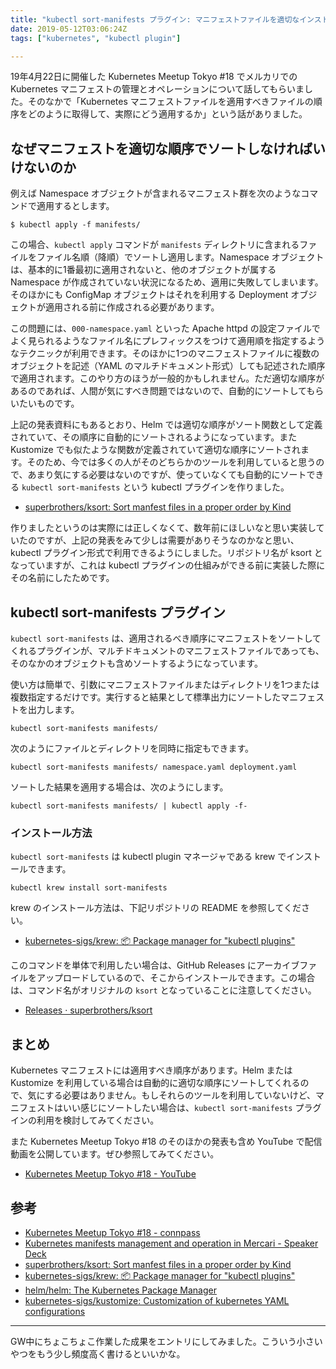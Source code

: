 ```yaml
---
title: "kubectl sort-manifests プラグイン: マニフェストファイルを適切なインストール順序に並び替える"
date: 2019-05-12T03:06:24Z
tags: ["kubernetes", "kubectl plugin"]

---
```


19年4月22日に開催した Kubernetes Meetup Tokyo #18 でメルカリでの Kubernetes マニフェストの管理とオペレーションについて話してもらいました。そのなかで「Kubernetes マニフェストファイルを適用すべきファイルの順序をどのように取得して、実際にどう適用するか」という話がありました。

<script async class="speakerdeck-embed" data-slide="92" data-id="f3872035e1134d988dc8d5c192ef6549" data-ratio="1.77777777777778" src="//speakerdeck.com/assets/embed.js"></script>

## なぜマニフェストを適切な順序でソートしなければいけないのか

例えば Namespace オブジェクトが含まれるマニフェスト群を次のようなコマンドで適用するとします。

```
$ kubectl apply -f manifests/
```

この場合、`kubectl apply` コマンドが `manifests` ディレクトリに含まれるファイルをファイル名順（降順）でソートし適用します。Namespace オブジェクトは、基本的に1番最初に適用されないと、他のオブジェクトが属する Namespace が作成されていない状況になるため、適用に失敗してしまいます。そのほかにも ConfigMap オブジェクトはそれを利用する Deployment オブジェクトが適用される前に作成される必要があります。

この問題には、`000-namespace.yaml` といった Apache httpd の設定ファイルでよく見られるようなファイル名にプレフィックスをつけて適用順を指定するようなテクニックが利用できます。そのほかに1つのマニフェストファイルに複数のオブジェクトを記述（YAML のマルチドキュメント形式）しても記述された順序で適用されます。このやり方のほうが一般的かもしれません。ただ適切な順序があるのであれば、人間が気にすべき問題ではないので、自動的にソートしてもらいたいものです。

上記の発表資料にもあるとおり、Helm では適切な順序がソート関数として定義されていて、その順序に自動的にソートされるようになっています。また Kustomize でも似たような関数が定義されていて適切な順序にソートされます。そのため、今では多くの人がそのどちらかのツールを利用していると思うので、あまり気にする必要はないのですが、使っていなくても自動的にソートできる `kubectl sort-manifests` という kubectl プラグインを作りました。

- [superbrothers/ksort: Sort manfest files in a proper order by Kind](https://github.com/superbrothers/ksort)

作りましたというのは実際には正しくなくて、数年前にほしいなと思い実装していたのですが、上記の発表をみて少しは需要がありそうなのかなと思い、kubectl プラグイン形式で利用できるようにしました。リポジトリ名が ksort となっていますが、これは kubectl プラグインの仕組みができる前に実装した際にその名前にしたためです。

## kubectl sort-manifests プラグイン

`kubectl sort-manifests` は、適用されるべき順序にマニフェストをソートしてくれるプラグインが、マルチドキュメントのマニフェストファイルであっても、そのなかのオブジェクトも含めソートするようになっています。

使い方は簡単で、引数にマニフェストファイルまたはディレクトリを1つまたは複数指定するだけです。実行すると結果として標準出力にソートしたマニフェストを出力します。

```
kubectl sort-manifests manifests/
```

次のようにファイルとディレクトリを同時に指定もできます。

```
kubectl sort-manifests manifests/ namespace.yaml deployment.yaml
```

ソートした結果を適用する場合は、次のようにします。

```
kubectl sort-manifests manifests/ | kubectl apply -f-
```

### インストール方法


`kubectl sort-manifests` は kubectl plugin マネージャである krew でインストールできます。

```
kubectl krew install sort-manifests
```

krew のインストール方法は、下記リポジトリの README を参照してください。

- [kubernetes\-sigs/krew: 📦 Package manager for "kubectl plugins"](https://github.com/kubernetes-sigs/krew)

このコマンドを単体で利用したい場合は、GitHub Releases にアーカイブファイルをアップロードしているので、そこからインストールできます。この場合は、コマンド名がオリジナルの `ksort` となっていることに注意してください。

- [Releases · superbrothers/ksort](https://github.com/superbrothers/ksort/releases)

## まとめ

Kubernetes マニフェストには適用すべき順序があります。Helm または Kustomize を利用している場合は自動的に適切な順序にソートしてくれるので、気にする必要はありません。もしそれらのツールを利用していないけど、マニフェストはいい感じにソートしたい場合は、`kubectl sort-manifests` プラグインの利用を検討してみてください。

また Kubernetes Meetup Tokyo #18 のそのほかの発表も含め YouTube で配信動画を公開しています。ぜひ参照してみてください。

- [Kubernetes Meetup Tokyo \#18 \- YouTube](https://www.youtube.com/watch?v=5NL1tEIcU-o)

## 参考

- [Kubernetes Meetup Tokyo \#18 \- connpass](https://k8sjp.connpass.com/event/124114/)
- [Kubernetes manifests management and operation in Mercari \- Speaker Deck](https://speakerdeck.com/b4b4r07/kubernetes-manifests-management-and-operation-in-mercari)
- [superbrothers/ksort: Sort manfest files in a proper order by Kind](https://github.com/superbrothers/ksort)
- [kubernetes\-sigs/krew: 📦 Package manager for "kubectl plugins"](https://github.com/kubernetes-sigs/krew)
- [helm/helm: The Kubernetes Package Manager](https://github.com/helm/helm)
- [kubernetes\-sigs/kustomize: Customization of kubernetes YAML configurations](https://github.com/kubernetes-sigs/kustomize/)

---

GW中にちょこちょこ作業した成果をエントリにしてみました。こういう小さいやつをもう少し頻度高く書けるといいかな。